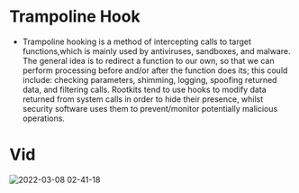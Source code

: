 # Trampoline Hook

* Trampoline hooking is a method of intercepting calls to target functions,which is mainly used by antiviruses, sandboxes, and malware. 
The general idea is to redirect a function to our own, so that we can perform processing before and/or after the function does its; this could include: checking parameters, shimming, logging, spoofing returned data, and filtering calls.
Rootkits tend to use hooks to modify data returned from system calls in order to hide their presence,
whilst security software uses them to prevent/monitor potentially malicious operations.

# Vid
![2022-03-08 02-41-18](https://user-images.githubusercontent.com/60795188/157148885-88104b75-09f7-4ad2-8487-5882ce22bb28.gif)
